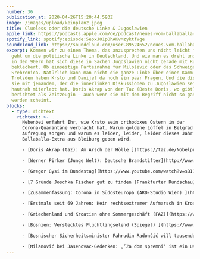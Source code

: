 ```yaml
---
number: 36
publication_at: 2020-04-26T15:20:44.593Z
image: /images/upload/keinplan2.jpeg
title: Clueless oder die deutsche Linke & Jugoslawien
apple_link: https://podcasts.apple.com/de/podcast/neues-vom-ballaballa-balkan-episode-35-clueless-oder/id1170436903?i=1000472739191
spotify_link: spotify:episode:5epxJ01pOhAKvMzyktfVge
soundcloud_link: https://soundcloud.com/user-89524652/neues-vom-ballaballa-balkan-episode-35-clueless-oder-die-deutsche-linke-jugoslawien
excerpt: Kommen wir zu einem Thema, das anzusprechen uns nicht leicht fällt. Es
  geht um die politische Linke in Deutschland. Und wie man es dreht und wendet,
  in den 90ern hat sich diese in Sachen Jugoslawien nicht gerade mit Ruhm
  bekleckert. Ob einseitige Parteinahme für Milošević oder das Schweigen zu
  Srebrenica. Natürlich kann man nicht die ganze Linke über einen Kamm scheren.
  Trotzdem haben Krsto und Danijel da noch ein paar Fragen. Und die diskutieren
  sie mit jemandem, der die innerlinken Diskussionen zu Jugoslawien seinerzeit
  hautnah miterlebt hat. Doris Akrap von der Taz (Beste Doris, wo gibt)
  berichtet als Zeitzeugin – auch wenn sie mit dem Begriff nicht so ganz warm zu
  werden scheint.
blocks:
  - type: richtext
    richtext: >-
      Nebenbei erfahrt Ihr, wie Krsto sein orthodoxes Ostern in der
      Corona-Quarantäne verbracht hat. Warum goldene Löffel in Belgrad für
      Aufregung sorgen und warum es leider, leider, leider dieses Jahr wohl kein
      Ballaballa-Extra aus Bleiburg geben wird.

      - [Doris Akrap (taz): Am Arsch der Hölle ](https://taz.de/Nobelpreis-fuer-Peter-Handke/!5644647/)

      - [Werner Pirker (Junge Welt): Deutsche Brandstifter](http://www.ag-friedensforschung.de/regionen/jugoslawien/anerkennung.html)

      - [Gregor Gysi im Bundestag](https://www.youtube.com/watch?v=sBI1cNOreSY)

      - [7 Gründe Joschka Fischer gut zu finden (Frankfurter Rundschau) ](https://www.fr.de/fr7/sieben-gruende-joschka-fischergut-finden-13655431.html)

      - [Zusammenfassung: Corona in Südosteuropa (ARD-Studio Wien) ](https://www.ard-wien.de/2020/04/23/coronavirus-ungarn-kroatien-rumaenien-oesterreich-zusammenfassung/)

      - [Erstmals seit 69 Jahren: Kein rechtsextremer Aufmarsch in Kroatien ](https://kurier.at/chronik/oesterreich/erstmals-seit-69-jahren-kein-rechtsextremer-aufmarsch/400788152)

      - [Griechenland und Kroatien ohne Sommergeschäft (FAZ)](https://www.faz.net/aktuell/politik/ausland/wie-ueberleben-griechenland-und-kroatien-ohne-tourismus-16738610.html)

      - [Bosnien: Verstecktes Flüchtlingselend (Spiegel) ](https://www.spiegel.de/politik/ausland/bosnien-verstecktes-fluechtlingselend-a-ac31a278-7046-4f87-aa6a-72c0eb8959dc)

      - [Bosnischer Sicherheitsminister Fahrudin Radončić will tausende Pakistaner in ihre Heimat zurückzuführen (Der Standard) ](https://www.derstandard.de/story/2000117079071/migrationskrise-pakistaner-sollen-aus-bosnien-ausgeflogen-werden)

      - [Milanović bei Jasenovac-Gedenken: „’Za dom spremni‘ ist ein Ustaša-Gruß“](https://www.kosmo.at/milanovic-bei-jasenovac-gedenken-za-dom-spremni-ist-ein-ustasa-gruss-video/)
---
```

